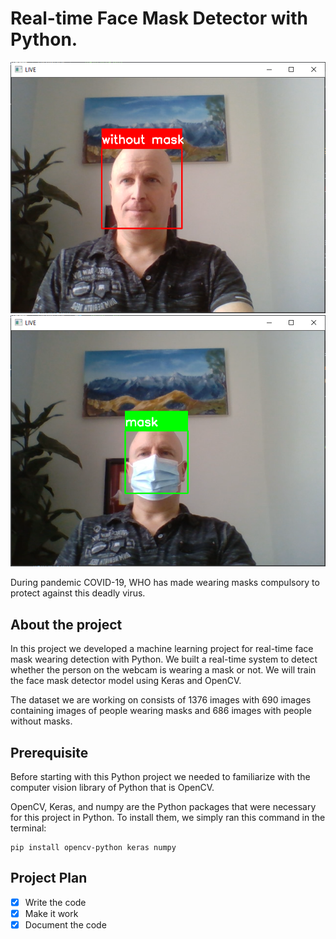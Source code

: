 # Real-time Face Mask Detector with Python.

![img_1.png](img_1.png)
![img.png](img.png)

During pandemic COVID-19, WHO has made wearing masks compulsory to protect 
against this deadly virus.

## About the project

In this project we developed a machine learning project for real-time face 
mask wearing detection with Python. We built a real-time system to detect 
whether the person on the webcam is wearing a mask or not. We will train the 
face mask detector model using Keras and OpenCV.

The dataset we are working on consists of 1376 images with 690 images 
containing images of people wearing masks and 686 images with people without 
masks.

## Prerequisite

Before starting with this Python project we needed to familiarize with the 
computer vision library of Python that is OpenCV.

OpenCV, Keras, and numpy are the Python packages that were necessary for 
this project in Python. To install them, we simply ran this command in the 
terminal:
    
    pip install opencv-python keras numpy

## Project Plan

- [x] Write the code
- [x] Make it work
- [x] Document the code
